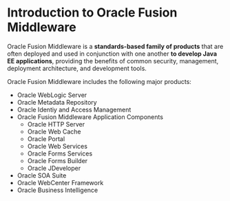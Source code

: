 # Introduction to Oracle Fusion Middleware

Oracle Fusion Middleware is a **standards-based family of products** that are often deployed and used in conjunction with one another **to develop Java EE applications**, providing the benefits of common security, management, deployment architecture, and development tools.

Oracle Fusion Middleware includes the following major products:
- Oracle WebLogic Server
- Oracle Metadata Repository
- Oracle Identiy and Access Management
- Oracle Fusion Middleware Application Components
    - Oracle HTTP Server
    - Oracle Web Cache
    - Oracle Portal
    - Oracle Web Services
    - Oracle Forms Services
    - Oracle Forms Builder
    - Oracle JDeveloper
- Oracle SOA Suite
- Oracle WebCenter Framework
- Oracle Business Intelligence